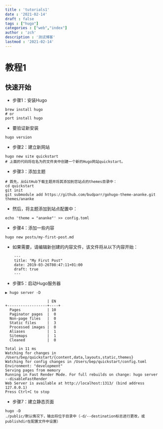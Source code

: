```yaml
---
title : 'tutorials1'
date : '2021-02-14'
draft : false
tags : ["hugo"]
categories : ["web","index"]
author : 'zch'
description : '测试博客'
lastmod : '2021-02-14'
---
```




# 教程1




## 快速开始



+ 步骤1：安装Hugo

```
brew install hugo
# or
port install hugo
```

+ 要验证新安装

```
hugo version
```


+ 步骤2：建立新网站

```
hugo new site quickstart
# 上面的代码将在名为的文件夹中创建一个新的Hugo网站quickstart。
```

+ 步骤3：添加主题

```
# 首先，从GitHub下载主题并将其添加到您站点的themes目录中：
cd quickstart
git init
git submodule add https://github.com/budparr/gohugo-theme-ananke.git themes/ananke
```

+ 然后，将主题添加到站点配置中：

``` 
echo 'theme = "ananke"' >> config.toml
```


+ 步骤4：添加一些内容


``` 
hugo new posts/my-first-post.md
```

+ 如果需要，请编辑新创建的内容文件，该文件将从以下内容开始：

``` 
    ---
    title: "My First Post"
    date: 2019-03-26T08:47:11+01:00
    draft: true
    ---
```


+ 步骤5：启动Hugo服务器

``` 
▶ hugo server -D

                   | EN
+------------------+----+
  Pages            | 10
  Paginator pages  |  0
  Non-page files   |  0
  Static files     |  3
  Processed images |  0
  Aliases          |  1
  Sitemaps         |  1
  Cleaned          |  0

Total in 11 ms
Watching for changes in /Users/bep/quickstart/{content,data,layouts,static,themes}
Watching for config changes in /Users/bep/quickstart/config.toml
Environment: "development"
Serving pages from memory
Running in Fast Render Mode. For full rebuilds on change: hugo server --disableFastRender
Web Server is available at http://localhost:1313/ (bind address 127.0.0.1)
Press Ctrl+C to stop

```


+ 步骤7：建立静态页面

```
hugo -D
./public/默认情况下，输出将位于目录中（-d/--destination标志进行更改，或publishdir在配置文件中设置）
```










